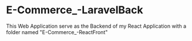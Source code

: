 # E-Commerce_-LaravelBack
This Web Application serve as the Backend of my React Application with a folder named "E-Commerce_-ReactFront"
